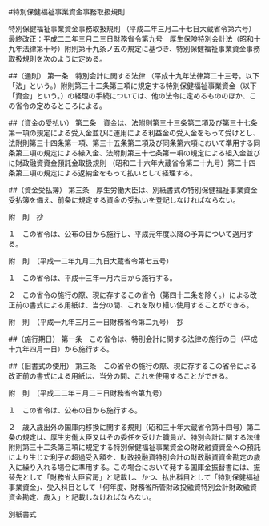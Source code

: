 #特別保健福祉事業資金事務取扱規則



特別保健福祉事業資金事務取扱規則
（平成二年三月二十七日大蔵省令第六号）最終改正：平成二二年三月二三日財務省令第九号　厚生保険特別会計法（昭和十九年法律第十号）附則第十九条ノ五の規定に基づき、特別保健福祉事業資金事務取扱規則を次のように定める。

##（通則）
第一条　特別会計に関する法律
（平成十九年法律第二十三号。以下「法」という。）附則第三十二条第三項に規定する特別保健福祉事業資金（以下「資金」という。）の経理の手続については、他の法令に定めるもののほか、この省令の定めるところによる。



##（資金の受払い）
第二条　資金は、法附則第三十三条第二項及び第三十七条第一項の規定による受入金並びに運用による利益金の受入金をもって受けとし、法附則第三十四条第一項、第三十五条第二項及び同条第六項において準用する同条第二項の規定による繰入金、法附則第三十七条第一項の規定による組入金並びに財政融資資金預託金取扱規則
（昭和二十六年大蔵省令第二十九号）第二十四条第二項の規定による返納金をもって払いとして経理する。



##（資金受払簿）
第三条　厚生労働大臣は、別紙書式の特別保健福祉事業資金受払簿を備え、前条に規定する資金の受払いを登記しなければならない。




附　則　抄

１　この省令は、公布の日から施行し、平成元年度以降の予算について適用する。


附　則　（平成一二年九月二九日大蔵省令第七五号）

１　この省令は、平成十三年一月六日から施行する。

２　この省令の施行の際、現に存するこの省令（第四十二条を除く。）による改正前の書式による用紙は、当分の間、これを取り繕い使用することができる。


附　則　（平成一九年三月三一日財務省令第二九号）　抄


##（施行期日）
第一条　この省令は、特別会計に関する法律の施行の日（平成十九年四月一日）から施行する。



##（旧書式の使用）
第三条　この省令の施行の際、現に存するこの省令による改正前の書式による用紙は、当分の間、これを使用することができる。


附　則　（平成二二年三月二三日財務省令第九号）

１　この省令は、公布の日から施行する。

２　歳入歳出外の国庫内移換に関する規則（昭和三十年大蔵省令第十四号）第二条の規定は、厚生労働大臣又はその委任を受けた職員が、特別会計に関する法律附則第三十二条第三項に規定する特別保健福祉事業資金の財政融資資金への預託により生じた利子の超過受入額を、財政投融資特別会計の財政融資資金勘定の歳入に繰り入れる場合に準用する。この場合において発する国庫金振替書には、振替先として「財務省大臣官房」と記載し、かつ、払出科目として「特別保健福祉事業資金」、受入科目として「何年度、財務省所管財政投融資特別会計財政融資資金勘定、歳入」と記載しなければならない。


別紙書式



